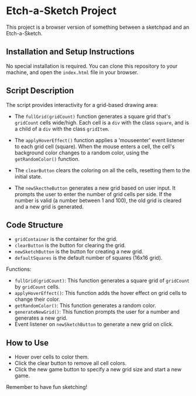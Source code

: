 # Etch-a-Sketch Project

This project is a browser version of something between a sketchpad and an Etch-a-Sketch.

## Installation and Setup Instructions

No special installation is required. You can clone this repository to your machine, and open the `index.html` file in your browser.

## Script Description

The script provides interactivity for a grid-based drawing area:

- The `fullGrid(gridCount)` function generates a square grid that's `gridCount` cells wide/high. Each cell is a `div` with the class `square`, and is a child of a `div` with the class `gridItem`.

- The `applyHoverEffect()` function applies a 'mouseenter' event listener to each grid cell (square). When the mouse enters a cell, the cell's background color changes to a random color, using the `getRandomColor()` function.

- The `clearButton` clears the coloring on all the cells, resetting them to the initial state.

- The `newSkectheButton` generates a new grid based on user input. It prompts the user to enter the number of grid cells per side. If the number is valid (a number between 1 and 100), the old grid is cleared and a new grid is generated.

## Code Structure

- `gridContainer` is the container for the grid.
- `clearButton` is the button for clearing the grid.
- `newSketchButton` is the button for creating a new grid.
- `defaultSquares` is the default number of squares (16x16 grid).

Functions:

- `fullGrid(gridCount)`: This function generates a square grid of `gridCount` by `gridCount` cells.
- `applyHoverEffect()`: This function adds the hover effect on grid cells to change their color.
- `getRandomColor()`: This function generates a random color.
- `generateNewGrid()`: This function prompts the user for a number and generates a new grid.
- Event listener on `newSketchButton` to generate a new grid on click.

## How to Use

- Hover over cells to color them.
- Click the clear button to remove all cell colors.
- Click the new game button to specify a new grid size and start a new game.

Remember to have fun sketching!